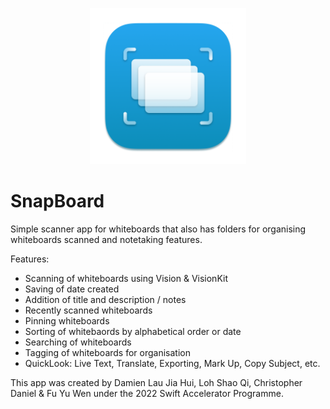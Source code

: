 <p align="center">
  <img src="./other/appicon-round.png" alt="" width="250"/>
</p>

# SnapBoard

Simple scanner app for whiteboards that also has folders for organising whiteboards scanned and notetaking features.

Features: 
- Scanning of whiteboards using Vision & VisionKit
- Saving of date created
- Addition of title and description / notes
- Recently scanned whiteboards
- Pinning whiteboards
- Sorting of whitebaords by alphabetical order or date
- Searching of whiteboards
- Tagging of whiteboards for organisation
- QuickLook: Live Text, Translate, Exporting, Mark Up, Copy Subject, etc.

This app was created by Damien Lau Jia Hui, Loh Shao Qi, Christopher Daniel & Fu Yu Wen under the 2022 Swift Accelerator Programme.
